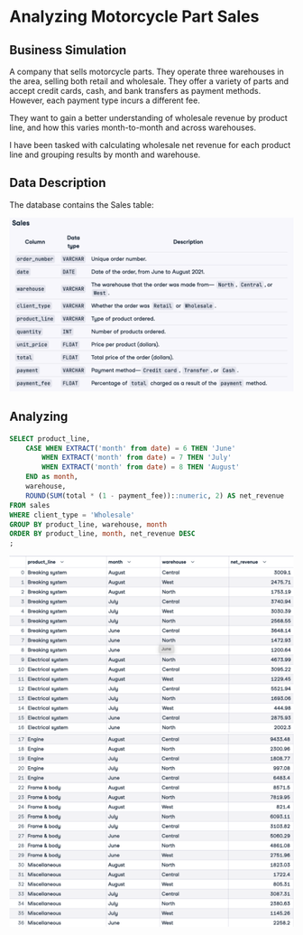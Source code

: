 # Analyzing Motorcycle Part Sales

## Business Simulation
A company that sells motorcycle parts. They operate three warehouses in the area, selling both retail and wholesale. They offer a variety of parts and accept credit cards, cash, and bank transfers as payment methods. However, each payment type incurs a different fee.

They want to gain a better understanding of wholesale revenue by product line, and how this varies month-to-month and across warehouses.

I have been tasked with calculating wholesale net revenue for each product line and grouping results by month and warehouse.

## Data Description
The database contains the Sales table:

![image](../images/motorcycle1.png)

## Analyzing
```sql
SELECT product_line,
    CASE WHEN EXTRACT('month' from date) = 6 THEN 'June'
        WHEN EXTRACT('month' from date) = 7 THEN 'July'
        WHEN EXTRACT('month' from date) = 8 THEN 'August'
    END as month,
    warehouse,
    ROUND(SUM(total * (1 - payment_fee))::numeric, 2) AS net_revenue
FROM sales
WHERE client_type = 'Wholesale'
GROUP BY product_line, warehouse, month
ORDER BY product_line, month, net_revenue DESC
;
```

![image](../images/motorcycle2.png)
![image](../images/motorcycle3.png)